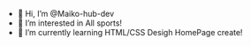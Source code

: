 - 👋 Hi, I’m @Maiko-hub-dev
- 👀 I’m interested in All sports!
- 🌱 I’m currently learning HTML/CSS Desigh HomePage create!

<!---
Maiko-hub-dev/Maiko-hub-dev is a ✨ special ✨ repository because its `README.md` (this file) appears on your GitHub profile.
You can click the Preview link to take a look at your changes.
--->

